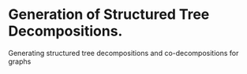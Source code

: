 # Generation of Structured Tree Decompositions.
Generating structured tree decompositions and co-decompositions for graphs
